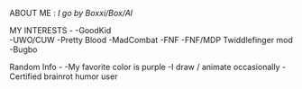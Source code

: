 ABOUT ME :        _I go by Boxxi/Box/Al_

MY INTERESTS -
-GoodKid                           
-UWO/CUW
-Pretty Blood
-MadCombat
-FNF
-FNF/MDP Twiddlefinger mod
-Bugbo

Random Info -
-My favorite color is purple
-I draw / animate occasionally
-Certified brainrot humor user
